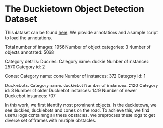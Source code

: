 <h1>The Duckietown Object Detection Dataset</h1>
This dataset can be found <a href="https://drive.google.com/drive/folders/1cTBoKrXJb0kajBGxhuBxJpbKaotHPX7O">here</a>. We provide annotations and a sample script to load the annotations.

Total number of images: 1956
Number of object categories: 3
Number of objects annotated: 5068

Category details: 
Duckies:
Category name: duckie
Number of instances: 2570
Category id: 2


Cones: 
Category name: cone
Number of instances: 372
Category id: 1


Duckiebots:
Category name: duckiebot
Number of instances: 2126
Category id: 3
Number of older Duckiebot instances: 1419
Number of newer Duckiebot instances: 707

In this work, we first identify most prominent objects. In the duckietown, we see duckies, duckiebots and cones on the road. To achieve this, we find useful logs containing all these obstacles. We preprocess these logs to get diverse set of frames with multiple obstacles. 


